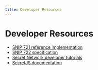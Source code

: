 ```yaml
---
title: Developer Resources
---
```


# Developer Resources

- [SNIP 721 reference implementation](https://github.com/baedrik/snip721-reference-impl)
- [SNIP 722 specification](https://github.com/baedrik/snip-722-spec/blob/master/SNIP-722.md)
- [Secret Network developer tutorials](https://learn.figment.io/protocols/secret)
- [SecretJS documentation](https://docs.scrt.network/dev/secret-js.html)